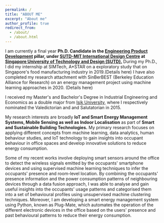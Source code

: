 ```yaml
---
permalink: /
title: "ABOUT ME"
excerpt: "About me"
author_profile: true
redirect_from: 
  - /about/
  - /about.html
---
```


I am currently a final year **Ph.D. Candidate in the [Engineering Product Development](https://epd.sutd.edu.sg/) pillar,
under [SUTD-MIT International Design Centre](https://idc.sutd.edu.sg/) at [Singapore University of Technology and Design (SUTD).](https://sutd.edu.sg/)**
During my Ph.D., I did my internship at SIMTech, A*STAR on a exploratory study that on Singapore's food manufacturing industry in 2019.(Details here)
I have also completed my research attachment with SinBerBEST (Berkeley Education Alliance for Research) on an energy management project using machine learning approaches in 2020. (Details here) 


I received my Master's and Bachelor's Degree in Industrial Engineering and Economics as a double major from [Isik University](http://www.isikun.edu.tr/en),
where I respectively nominated the Valedictorian and and Salutatorian in 2015.

My research interests are broadly **IoT and Smart Energy Management Systems,
Mobile Sensing as well as Indoor Localisation** as part of **Smart and Sustainable Building Technologies.**
My primary research focuses on applying different concepts from machine learning, data analytics, human behaviour studies, 
and IoT technology to gain insights into occupant behaviour in office spaces and develop innovative solutions to 
reduce energy consumption. 

Some of my recent works involve deploying smart sensors around the office to detect 
the wireless signals emitted by the occupants' smartphone devices and using supervised machine learning techniques to 
infer the occupants' presence and room-level location. By combining the occupants' presence information and 
the power consumption patterns of neighbouring devices through a data fusion approach, I was able to analyse and gain 
useful insights into the occupants' usage patterns and categorised them into a set of behavioural profiles using 
unsupervised machine clustering techniques. Moreover, I am developing a smart energy management system using Python, 
known as Plug-Mate, which automates the operation of the different electronic devices in the office 
based on the users' presence and past behavioural patterns to reduce their energy consumption. 










